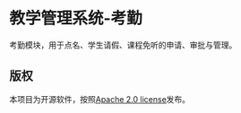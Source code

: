 # 教学管理系统-考勤
考勤模块，用于点名、学生请假、课程免听的申请、审批与管理。

## 版权
本项目为开源软件，按照[Apache 2.0 license](http://www.apache.org/licenses/LICENSE-2.0.html)发布。